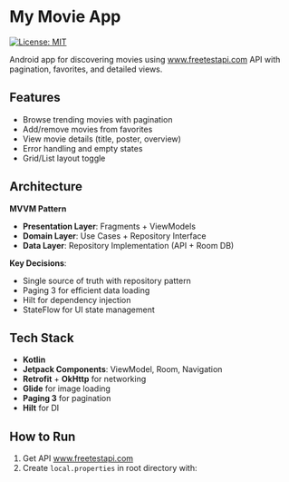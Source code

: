 # My Movie App

[![License: MIT](https://img.shields.io/badge/License-MIT-yellow.svg)](https://opensource.org/licenses/MIT)

Android app for discovering movies using www.freetestapi.com API with pagination, favorites, and detailed views.

## Features
- Browse trending movies with pagination
- Add/remove movies from favorites
- View movie details (title, poster, overview)
- Error handling and empty states
- Grid/List layout toggle

## Architecture
**MVVM Pattern**  
- **Presentation Layer**: Fragments + ViewModels  
- **Domain Layer**: Use Cases + Repository Interface  
- **Data Layer**: Repository Implementation (API + Room DB)  

**Key Decisions**:
- Single source of truth with repository pattern
- Paging 3 for efficient data loading
- Hilt for dependency injection
- StateFlow for UI state management

## Tech Stack
- **Kotlin**  
- **Jetpack Components**: ViewModel, Room, Navigation  
- **Retrofit** + **OkHttp** for networking  
- **Glide** for image loading  
- **Paging 3** for pagination  
- **Hilt** for DI  

## How to Run
1. Get API www.freetestapi.com
2. Create `local.properties` in root directory with:
   ```properties
  

